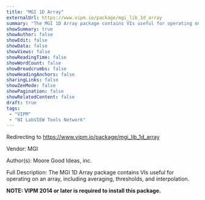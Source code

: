 ```yaml
---
title: "MGI 1D Array"
externalUrl: https://www.vipm.io/package/mgi_lib_1d_array
summary: "The MGI 1D Array package contains VIs useful for operating on an array, including averaging, thresholds, and interpolation."
showSummary: true
showAuthor: false
showEdit: false
showData: false
showViews: false
showReadingTime: false
showWordCount: false
showBreadcrumbs: false
showHeadingAnchors: false
sharingLinks: false
showZenMode: false
showPagination: false
showRelatedContent: false
draft: true
tags:
 - "VIPM"
 - "NI LabVIEW Tools Network"
---
```


Redirecting to https://www.vipm.io/package/mgi_lib_1d_array

Vendor: MGI

Author(s): Moore Good Ideas, inc.
 
Full Description:
The MGI 1D Array package contains VIs useful for operating on an array, including averaging, thresholds, and interpolation.

**NOTE:  VIPM 2014 or later  is required to install this package.**